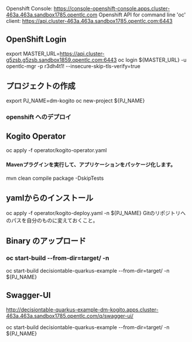 Openshift Console: https://console-openshift-console.apps.cluster-463a.463a.sandbox1785.opentlc.com
Openshift API for command line 'oc' client: https://api.cluster-463a.463a.sandbox1785.opentlc.com:6443

## OpenShift Login
export MASTER_URL=https://api.cluster-g5zsb.g5zsb.sandbox1859.opentlc.com:6443
oc login ${MASTER_URL} -u opentlc-mgr -p r3dh4t1! --insecure-skip-tls-verify=true

## プロジェクトの作成
export PJ_NAME=dm-kogito
oc new-project ${PJ_NAME}

### openshift へのデプロイ

## Kogito Operator
oc apply -f operator/kogito-operator.yaml

#### Mavenプラグインを実行して、アプリケーションをパッケージ化します。
mvn clean compile package -DskipTests

## yamlからのインストール
oc apply -f operator/kogito-deploy.yaml -n ${PJ_NAME}
Gitのリポジトリへのパスを自分のものに変えておくこと。

## Binary のアップロード
### oc start-build <Application name> --from-dir=target/ -n <namespace>
oc start-build decisiontable-quarkus-example --from-dir=target/ -n ${PJ_NAME}


## Swagger-UI
http://decisiontable-quarkus-example-dm-kogito.apps.cluster-463a.463a.sandbox1785.opentlc.com/q/swagger-ui/

oc start-build decisiontable-quarkus-example --from-dir=target/ -n ${PJ_NAME}
